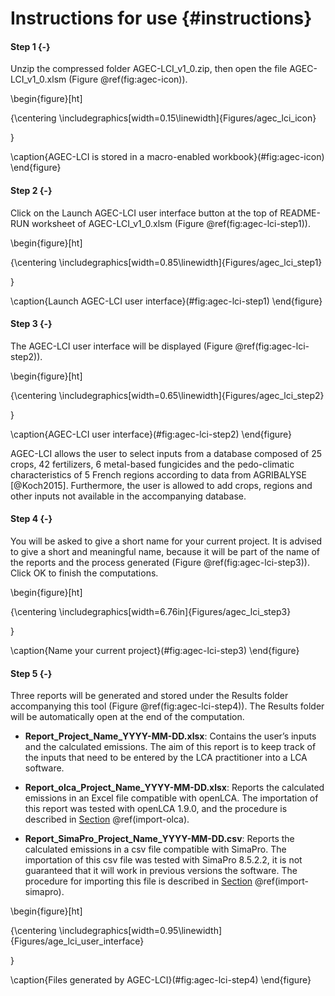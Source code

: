 

# Instructions for use {#instructions}


#### Step 1 {-}

Unzip the compressed folder AGEC-LCI_v1_0.zip, then open the file AGEC-LCI_v1_0.xlsm (Figure \@ref(fig:agec-icon)).

\begin{figure}[ht]

{\centering \includegraphics[width=0.15\linewidth]{Figures/agec_lci_icon} 

}

\caption{AGEC-LCI is stored in a macro-enabled workbook}(\#fig:agec-icon)
\end{figure}



#### Step 2 {-}

Click on the Launch AGEC-LCI user interface button at the top of README-RUN worksheet of AGEC-LCI_v1_0.xlsm (Figure \@ref(fig:agec-lci-step1)). 

\begin{figure}[ht]

{\centering \includegraphics[width=0.85\linewidth]{Figures/agec_lci_step1} 

}

\caption{Launch AGEC-LCI user interface}(\#fig:agec-lci-step1)
\end{figure}


#### Step 3 {-}

The AGEC-LCI user interface will be displayed (Figure \@ref(fig:agec-lci-step2)).

\begin{figure}[ht]

{\centering \includegraphics[width=0.65\linewidth]{Figures/agec_lci_step2} 

}

\caption{AGEC-LCI user interface}(\#fig:agec-lci-step2)
\end{figure}

AGEC-LCI allows the user to select inputs from a database composed of 25 crops, 42 fertilizers, 6 metal-based fungicides and the pedo-climatic characteristics of 5 French regions according to data from AGRIBALYSE [@Koch2015]. Furthermore, the user is allowed to add crops, regions and other inputs not available in the accompanying database. 


#### Step 4 {-}

You will be asked to give a short name for your current project. It is advised to give a short and meaningful name, because it will be part of the name of the reports and the process generated (Figure \@ref(fig:agec-lci-step3)). Click OK to finish the computations.

\begin{figure}[ht]

{\centering \includegraphics[width=6.76in]{Figures/agec_lci_step3} 

}

\caption{Name your current project}(\#fig:agec-lci-step3)
\end{figure}

#### Step 5 {-} 

Three reports will be generated and stored under the Results folder accompanying this tool (Figure \@ref(fig:agec-lci-step4)). The Results folder will be automatically open at the end of the computation.  

- **Report_Project_Name_YYYY-MM-DD.xlsx**: Contains the user’s inputs and the calculated emissions. The aim of this report is to keep track of the inputs that need to be entered by the LCA practitioner into a LCA software.

- **Report_olca_Project_Name_YYYY-MM-DD.xlsx**: Reports the calculated emissions in an Excel file compatible with openLCA. The importation of this report was tested with openLCA 1.9.0, and the procedure is described in [Section](#import-olca) \@ref(import-olca).

- **Report_SimaPro_Project_Name_YYYY-MM-DD.csv**: Reports the calculated emissions in a csv file compatible with SimaPro. The importation of this csv file was tested with SimaPro 8.5.2.2, it is not guaranteed that it will work in previous versions the software. The procedure for importing this file is described in [Section](#import-simapro) \@ref(import-simapro).


\begin{figure}[ht]

{\centering \includegraphics[width=0.95\linewidth]{Figures/age_lci_user_interface} 

}

\caption{Files generated by AGEC-LCI}(\#fig:agec-lci-step4)
\end{figure}



